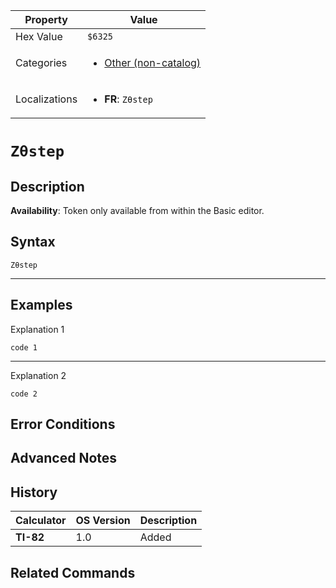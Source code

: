 | Property      | Value |
|---------------|-------|
| Hex Value     | `$6325`|
| Categories    | <ul><li>[Other (non-catalog)](<../categories/Other (non-catalog).md>)</li></ul> |
| Localizations | <ul><li><b>FR</b>: `Zθstep`</li></ul> |

# `Zθstep`

## Description



<b>Availability</b>: Token only available from within the Basic editor.

## Syntax
`Zθstep`

<hr>

## Examples

Explanation 1
```ti-basic
code 1
```
---
Explanation 2
```ti-basic
code 2
```

## Error Conditions


## Advanced Notes


## History
| Calculator | OS Version | Description |
|------------|------------|-------------|
| <b>TI-82</b> | 1.0 | Added

## Related Commands

    